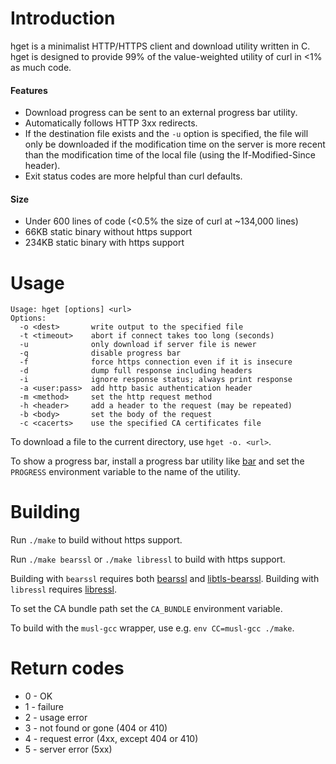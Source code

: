 # Introduction

hget is a minimalist HTTP/HTTPS client and download utility written in C.
hget is designed to provide 99% of the value-weighted utility of curl in
<1% as much code.

#### Features
* Download progress can be sent to an external progress bar utility.
* Automatically follows HTTP 3xx redirects.
* If the destination file exists and the `-u` option is specified,
  the file will only be downloaded if the modification time on the server is
  more recent than the modification time of the local file
  (using the If-Modified-Since header).
* Exit status codes are more helpful than curl defaults.

#### Size
* Under 600 lines of code (<0.5% the size of curl at ~134,000 lines)
* 66KB static binary without https support
* 234KB static binary with https support


# Usage

    Usage: hget [options] <url>
    Options:
      -o <dest>       write output to the specified file
      -t <timeout>    abort if connect takes too long (seconds)
      -u              only download if server file is newer
      -q              disable progress bar
      -f              force https connection even if it is insecure
      -d              dump full response including headers
      -i              ignore response status; always print response
      -a <user:pass>  add http basic authentication header
      -m <method>     set the http request method
      -h <header>     add a header to the request (may be repeated)
      -b <body>       set the body of the request
      -c <cacerts>    use the specified CA certificates file

To download a file to the current directory, use `hget -o. <url>`.

To show a progress bar, install a progress bar utility like
[bar](https://github.com/clark800/bar) and set the `PROGRESS` environment
variable to the name of the utility.


# Building

Run `./make` to build without https support.

Run `./make bearssl` or `./make libressl` to build with https support.

Building with `bearssl` requires both [bearssl](https://bearssl.org/)
and [libtls-bearssl](https://github.com/michaelforney/libtls-bearssl).
Building with `libressl` requires [libressl](http://www.libressl.org/).

To set the CA bundle path set the `CA_BUNDLE` environment variable.

To build with the `musl-gcc` wrapper, use e.g. `env CC=musl-gcc ./make`.


# Return codes

* 0 - OK
* 1 - failure
* 2 - usage error
* 3 - not found or gone (404 or 410)
* 4 - request error (4xx, except 404 or 410)
* 5 - server error (5xx)
